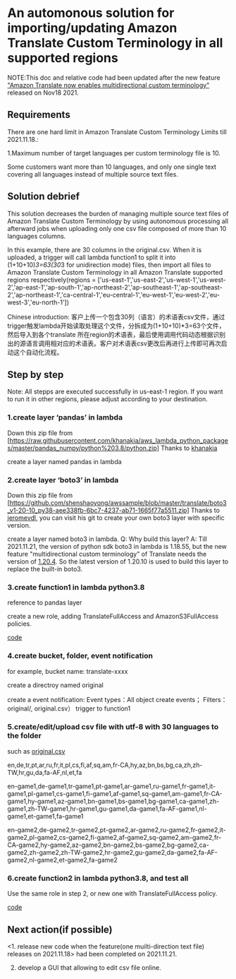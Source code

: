 # An automonous solution for importing/updating Amazon Translate Custom Terminology in all supported regions

NOTE:This doc and relative code had been updated after the new feature ["Amazon Translate now enables multidirectional custom terminology"](https://aws.amazon.com/about-aws/whats-new/2021/11/amazon-translate-enables-multidirectional-custom-terminology/) released on Nov18 2021.

## Requirements
There are one hard limit in Amazon Translate Custom Terminology Limits till 2021.11.18.:

1.Maximum number of target languages per custom terminology file is 10. 

Some customers want more than 10 languages, and only one single text covering all languages instead of multiple source text files. 

## Solution debrief
This solution decreases the burden of managing multiple source text files of Amazon Translate Custom Terminology by using autonomous processing all afterward jobs when uploading only one csv file composed of more than 10 languages columns.

In this example, there are 30 columns in the original.csv. When it is uploaded, a trigger will call lambda function1 to split it into (1+10+10)*3=63(30*3 for unidirection mode) files, then import all files to Amazon Translate Custom Terminology in all Amazon Translate supported regions respectively(regions = ['us-east-1','us-east-2','us-west-1','us-west-2','ap-east-1','ap-south-1','ap-northeast-2','ap-southeast-1','ap-southeast-2','ap-northeast-1','ca-central-1','eu-central-1','eu-west-1','eu-west-2','eu-west-3','eu-north-1'])

Chinese introduction: 客户上传一个包含30列（语言）的术语表csv文件，通过trigger触发lambda开始读取处理这个文件，分拆成为(1+10+10)*3=63个文件，然后导入到各个translate 所在region的术语表，最后使用调用代码动态根据识别出的源语言调用相对应的术语表。客户对术语表csv更改后再进行上传即可再次启动这个自动化流程。

## Step by step
Note: All stepps are executed successfully in us-east-1 region. If you want to run it in other regions, please adjust according to your destination.

### 1.create layer ‘pandas’ in lambda
Down this zip file from 
[https://raw.githubusercontent.com/khanakia/aws_lambda_python_packages/master/pandas_numpy/python%203.8/python.zip] Thanks to [khanakia](https://raw.githubusercontent.com/khanakia)

create a layer named pandas in lambda

### 2.create layer ‘boto3’ in lambda
Down this zip file from 
[https://github.com/shenshaoyong/awssample/blob/master/translate/boto3_v1-20-10_py38-aee338fb-6bc7-4237-ab71-1665f77a5511.zip] Thanks to [jeromevdl](https://github.com/jeromevdl/boto3-lambda-layer), you can visit his git to create your own boto3 layer with specific version.

create a layer named boto3 in lambda.
Q: Why build this layer?
A: Till 2021.11.21, the version of python sdk boto3 in lambda is 1.18.55, but the new feature "multidirectional custom terminology" of Translate needs the version of [1.20.4](https://github.com/boto/boto3/blob/9780362652c4e97fe523f074a50c8af2d6f9e6bb/.changes/1.20.4.json). So the latest version of 1.20.10 is used to build this layer to replace the built-in boto3.

### 3.create function1 in lambda python3.8
reference to pandas layer

create a new role, adding TranslateFullAccess and AmazonS3FullAccess policies.

[code](https://github.com/shenshaoyong/awssample/blob/master/translate/lambda_function11.py)

### 4.create bucket, folder, event notification
for example, bucket name: translate-xxxx

create a directroy named original

create a event notification: Event types：All object create events； Filters：original/, original.csv） trigger to function1

### 5.create/edit/upload csv file with utf-8 with 30 languages to the folder
such as [original.csv](https://github.com/shenshaoyong/awssample/blob/master/translate/original.csv)

en,de,tr,pt,ar,ru,fr,it,pl,cs,fi,af,sq,am,fr-CA,hy,az,bn,bs,bg,ca,zh,zh-TW,hr,gu,da,fa-AF,nl,et,fa

en-game1,de-game1,tr-game1,pt-game1,ar-game1,ru-game1,fr-game1,it-game1,pl-game1,cs-game1,fi-game1,af-game1,sq-game1,am-game1,fr-CA-game1,hy-game1,az-game1,bn-game1,bs-game1,bg-game1,ca-game1,zh-game1,zh-TW-game1,hr-game1,gu-game1,da-game1,fa-AF-game1,nl-game1,et-game1,fa-game1

en-game2,de-game2,tr-game2,pt-game2,ar-game2,ru-game2,fr-game2,it-game2,pl-game2,cs-game2,fi-game2,af-game2,sq-game2,am-game2,fr-CA-game2,hy-game2,az-game2,bn-game2,bs-game2,bg-game2,ca-game2,zh-game2,zh-TW-game2,hr-game2,gu-game2,da-game2,fa-AF-game2,nl-game2,et-game2,fa-game2

### 6.create function2 in lambda python3.8, and test all 
Use the same role in step 2, or new one with TranslateFullAccess policy.

[code](https://github.com/shenshaoyong/awssample/blob/master/translate/lambda_function22.py)


## Next action(if possible)
<1. release new code when the feature(one muilti-direction text file) releases on 2021.11.18> had been completed on 2021.11.21.

2. develop a GUI that allowing to edit csv file online.
